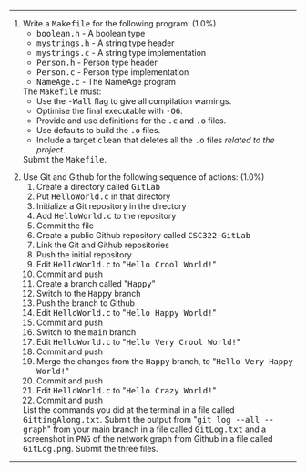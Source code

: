 <HR><!-- -------------------------------------------------------------------------------------- -->
<P>
<OL>
<LI> Write a <TT>Makefile</TT> for the following program: (1.0%)
     <UL>
     <LI> <TT>boolean.h</TT> - A boolean type
     <LI> <TT>mystrings.h</TT> - A string type header
     <LI> <TT>mystrings.c</TT> - A string type implementation
     <LI> <TT>Person.h</TT> - Person type header
     <LI> <TT>Person.c</TT> - Person type implementation
     <LI> <TT>NameAge.c</TT> - The NameAge program
     </UL>
     The <TT>Makefile</TT> must:
     <UL>
     <LI> Use the <TT>-Wall</TT> flag to give all compilation warnings.
     <LI> Optimise the final executable with <TT>-O6</TT>.
     <LI> Provide and use definitions for the <TT>.c</TT> and <TT>.o</TT> files.
     <LI> Use defaults to build the <TT>.o</TT> files.
     <LI> Include a target <TT>clean</TT> that deletes all the <TT>.o</TT> files
          <EM>related to the project</EM>.
     </UL>
     Submit the <TT>Makefile</TT>.
<P>
<LI> Use Git and Github for the following sequence of actions: (1.0%)
     <OL>
     <LI> Create a directory called <TT>GitLab</TT>
     <LI> Put <TT>HelloWorld.c</TT> in that directory 
     <LI> Initialize a Git repository in the directory
     <LI> Add <TT>HelloWorld.c</TT> to the repository
     <LI> Commit the file
     <LI> Create a public Github repository called <TT>CSC322-GitLab</TT>
     <LI> Link the Git and Github repositories
     <LI> Push the initial repository
     <LI> Edit <TT>HelloWorld.c</TT> to "<TT>Hello Crool World!</TT>"
     <LI> Commit and push
     <LI> Create a branch called "<TT>Happy</TT>"
     <LI> Switch to the <TT>Happy</TT> branch
     <LI> Push the branch to Github
     <LI> Edit <TT>HelloWorld.c</TT> to "<TT>Hello Happy World!</TT>"
     <LI> Commit and push
     <LI> Switch to the <TT>main</TT> branch
     <LI> Edit <TT>HelloWorld.c</TT> to "<TT>Hello Very Crool World!</TT>"
     <LI> Commit and push
     <LI> Merge the changes from the <TT>Happy</TT> branch, to "<TT>Hello Very Happy World!</TT>"
     <LI> Commit and push
     <LI> Edit <TT>HelloWorld.c</TT> to "<TT>Hello Crazy World!</TT>"
     <LI> Commit and push
     </OL>
     List the commands you did at the terminal in a file called <TT>GittingAlong.txt</TT>.
     Submit the output from "<TT>git log --all --graph</TT>" from your main branch in a file 
     called <TT>GitLog.txt</TT> and a screenshot in <TT>PNG</TT> of the network graph from Github 
     in a file called <TT>GitLog.png</TT>.
     Submit the three files.
</OL>
<HR><!-- -------------------------------------------------------------------------------------- -->
